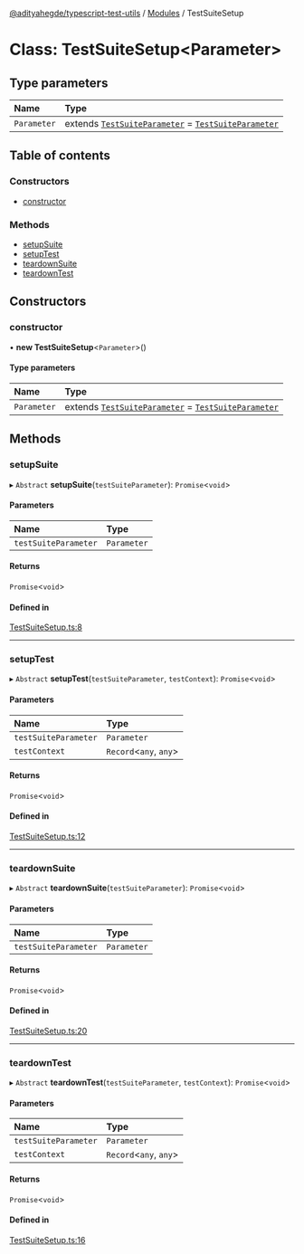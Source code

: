 [@adityahegde/typescript-test-utils](../README.md) / [Modules](../modules.md) / TestSuiteSetup

# Class: TestSuiteSetup<Parameter\>

## Type parameters

| Name | Type |
| :------ | :------ |
| `Parameter` | extends [`TestSuiteParameter`](../modules.md#testsuiteparameter) = [`TestSuiteParameter`](../modules.md#testsuiteparameter) |

## Table of contents

### Constructors

- [constructor](TestSuiteSetup.md#constructor)

### Methods

- [setupSuite](TestSuiteSetup.md#setupsuite)
- [setupTest](TestSuiteSetup.md#setuptest)
- [teardownSuite](TestSuiteSetup.md#teardownsuite)
- [teardownTest](TestSuiteSetup.md#teardowntest)

## Constructors

### constructor

• **new TestSuiteSetup**<`Parameter`\>()

#### Type parameters

| Name | Type |
| :------ | :------ |
| `Parameter` | extends [`TestSuiteParameter`](../modules.md#testsuiteparameter) = [`TestSuiteParameter`](../modules.md#testsuiteparameter) |

## Methods

### setupSuite

▸ `Abstract` **setupSuite**(`testSuiteParameter`): `Promise`<`void`\>

#### Parameters

| Name | Type |
| :------ | :------ |
| `testSuiteParameter` | `Parameter` |

#### Returns

`Promise`<`void`\>

#### Defined in

[TestSuiteSetup.ts:8](https://github.com/AdityaHegde/typescript-test-utils/blob/eefd4f7/src/TestSuiteSetup.ts#L8)

___

### setupTest

▸ `Abstract` **setupTest**(`testSuiteParameter`, `testContext`): `Promise`<`void`\>

#### Parameters

| Name | Type |
| :------ | :------ |
| `testSuiteParameter` | `Parameter` |
| `testContext` | `Record`<`any`, `any`\> |

#### Returns

`Promise`<`void`\>

#### Defined in

[TestSuiteSetup.ts:12](https://github.com/AdityaHegde/typescript-test-utils/blob/eefd4f7/src/TestSuiteSetup.ts#L12)

___

### teardownSuite

▸ `Abstract` **teardownSuite**(`testSuiteParameter`): `Promise`<`void`\>

#### Parameters

| Name | Type |
| :------ | :------ |
| `testSuiteParameter` | `Parameter` |

#### Returns

`Promise`<`void`\>

#### Defined in

[TestSuiteSetup.ts:20](https://github.com/AdityaHegde/typescript-test-utils/blob/eefd4f7/src/TestSuiteSetup.ts#L20)

___

### teardownTest

▸ `Abstract` **teardownTest**(`testSuiteParameter`, `testContext`): `Promise`<`void`\>

#### Parameters

| Name | Type |
| :------ | :------ |
| `testSuiteParameter` | `Parameter` |
| `testContext` | `Record`<`any`, `any`\> |

#### Returns

`Promise`<`void`\>

#### Defined in

[TestSuiteSetup.ts:16](https://github.com/AdityaHegde/typescript-test-utils/blob/eefd4f7/src/TestSuiteSetup.ts#L16)

